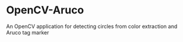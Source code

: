 # OpenCV-Aruco
An OpenCV application for detecting circles from color extraction and Aruco tag marker

